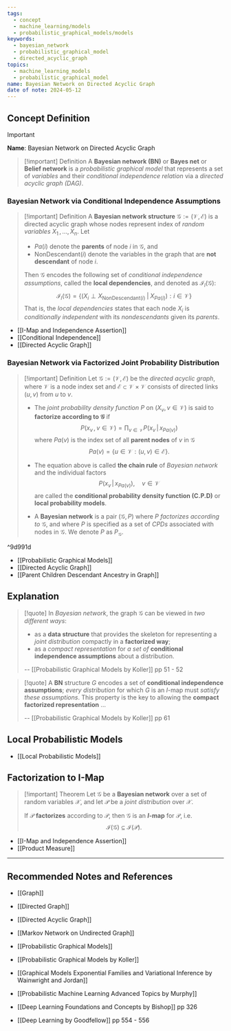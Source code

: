 ```yaml
---
tags:
  - concept
  - machine_learning/models
  - probabilistic_graphical_models/models
keywords:
  - bayesian_network
  - probabilistic_graphical_model
  - directed_acyclic_graph
topics:
  - machine_learning_models
  - probabilistic_graphical_model
name: Bayesian Network on Directed Acyclic Graph
date of note: 2024-05-12
---
```


## Concept Definition

>[!important]
>**Name**: Bayesian Network on Directed Acyclic Graph

>[!important] Definition
>A **Bayesian network (BN)** or **Bayes net** or **Belief network** is a *probabilistic graphical model* that represents a set of *variables* and their *conditional independence relation* via a *directed acyclic graph (DAG)*.

### Bayesian Network via Conditional Independence Assumptions


>[!important] Definition
>A **Bayesian network structure** $\mathcal{G}:= (\mathcal{V}, \mathcal{E})$ is a directed acyclic graph whose nodes represent index of *random variables* $X_{1} \,{,}\ldots{,}\,X_{n}$. Let
>-  $Pa(i)$ denote the **parents** of node $i$ in $\mathcal{G}$, and 
>- $\text{NonDescendant}(i)$ denote the variables in the graph that are **not descendant** of node $i$.
>
>Then $\mathcal{G}$ encodes the following set of *conditional independence assumptions*, called the **local dependencies**, and denoted as $\mathcal{I}_{l}(\mathcal{G})$:
>$$
>\mathcal{I}_{l}(\mathcal{G}) = \left\{ (X_{i} \perp X_{\text{NonDescendant}(i)} \;|\; X_{Pa(i)}): i\in \mathcal{V}  \right\} 
>$$
>That is, the *local dependencies* states that each node $X_{i}$ is *conditionally independent* with its *nondescendants* given its *parents*.

- [[I-Map and Independence Assertion]]
- [[Conditional Independence]]
- [[Directed Acyclic Graph]]


### Bayesian Network via Factorized Joint Probability Distribution

>[!important] Definition
>Let $\mathcal{G} := (\mathcal{V}, \mathcal{E})$ be the *directed acyclic graph*, where $\mathcal{V}$ is a node index set and $\mathcal{E} \subset \mathcal{V} \times \mathcal{V}$ consists of directed links $(u,v)$ from $u$ to $v$.  
>
>- The *joint probability density function* $P$ on $(X_{v}, v\in \mathcal{V})$ is said to **factorize according to $\mathcal{G}$** if
>$$
> P(x_{v}\,,\, v\in \mathcal{V}) = \prod_{v\in \mathcal{V}}P(x_{v}\,|\, x_{Pa(v)})
>$$
>where $Pa(v)$ is the index set of all **parent nodes** of $v$ in $\mathcal{G}$   $$Pa(v) = \{ u \in \mathcal{V}: (u, v) \in \mathcal{E} \}.$$
>
>- The equation above is called **the chain rule** of *Bayesian network* and the individual factors $$P(x_{v}\,|\, x_{Pa(v)}), \quad v\in \mathcal{V}$$ are called the **conditional probability density function (C.P.D)** or **local probability models**.
>- A **Bayesian network** is a pair $(\mathcal{G}, P)$ where $P$ *factorizes according to* $\mathcal{G}$, and where $P$ is specified as a set of *CPDs* associated with nodes in $\mathcal{G}$. We denote $P$ as $P_{\mathcal{G}}$.
>

^9d991d


- [[Probabilistic Graphical Models]]
- [[Directed Acyclic Graph]]
- [[Parent Children Descendant Ancestry in Graph]]

## Explanation

>[!quote]
>In *Bayesian network*, the graph $\mathcal{G}$ can be viewed in *two different ways*:
>- as a **data structure** that provides the skeleton for representing a *joint distribution* compactly in a **factorized way**;
>- as a *compact representation* for *a set of* **conditional independence assumptions** about a distribution.
>  
>-- [[Probabilistic Graphical Models by Koller]] pp 51 - 52  


>[!quote]
>A **BN** structure $G$ encodes a set of **conditional independence assumptions**; *every distribution* for which $G$ is an $I$-map must *satisfy these assumptions*. This property is the key to allowing the **compact factorized representation** ...
>
>-- [[Probabilistic Graphical Models by Koller]] pp 61


## Local Probabilistic Models

- [[Local Probabilistic Models]]


## Factorization to I-Map

>[!important] Theorem
>Let $\mathcal{G}$ be a **Bayesian network** over a set of random variables $\mathcal{X}$, and let $\mathcal{P}$ be a *joint distribution* over $\mathcal{X}$. 
>
>If $\mathcal{P}$ **factorizes** according to $\mathcal{P}$, then $\mathcal{G}$ is an **$I$-map** for $\mathcal{P}$, i.e. $$\mathcal{I}(\mathcal{G}) \subseteq \mathcal{I}(\mathcal{P}).$$

- [[I-Map and Independence Assertion]]
- [[Product Measure]]







-----------
##  Recommended Notes and References

- [[Graph]]
- [[Directed Graph]]
- [[Directed Acyclic Graph]]

- [[Markov Network on Undirected Graph]]
- [[Probabilistic Graphical Models]]

- [[Probabilistic Graphical Models by Koller]]
- [[Graphical Models Exponential Families and Variational Inference by Wainwright and Jordan]]
- [[Probabilistic Machine Learning Advanced Topics by Murphy]]
- [[Deep Learning Foundations and Concepts by Bishop]] pp 326
- [[Deep Learning by Goodfellow]] pp 554 - 556
